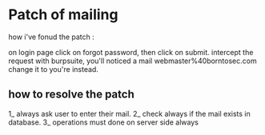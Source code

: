 # Patch of mailing

how i've fonud the patch :

on login page click on forgot password, then click on submit. intercept the request with burpsuite, you'll noticed a mail webmaster%40borntosec.com change it to you're instead.

## how to resolve the patch

1_ always ask user to enter their mail.
2_ check always if the mail exists in database.
3_ operations must done on server side always